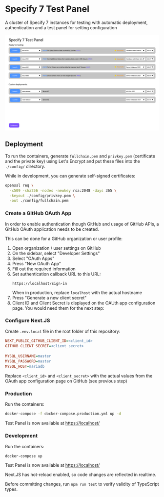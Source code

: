 # Specify 7 Test Panel

A cluster of Specify 7 instances for testing with automatic deployment,
authentication and a test panel for setting configuration

![Main Page](./docs/src/main-page.png)

## Deployment

To run the containers, generate `fullchain.pem` and `privkey.pem` (certificate
and the private key) using Let's Encrypt and put these files into the
`./config/` directory.

While in development, you can generate self-signed certificates:

```zsh
openssl req \
  -x509 -sha256 -nodes -newkey rsa:2048 -days 365 \
  -keyout ./config/privkey.pem \
  -out ./config/fullchain.pem
```

### Create a GitHub OAuth App

In order to enable authentication though GitHub and usage of GitHub APIs, a
GitHub OAuth application needs to be created.

This can be done for a GitHub organization or user profile:

1. Open organization / user settings on GitHub
2. On the sidebar, select "Developer Settings"
3. Select "OAuth Apps"
4. Press "New OAuth App"
5. Fill out the required information
6. Set authentication callback URL to this URL:
   ```
   https://localhost/sign-in
   ```
   When in production, replace `localhost` with the actual hostname
7. Press "Generate a new client secret"
8. Client ID and Client Secret is displayed on the OAUth app configuration page.
   You would need them for the next step:

### Configure Next.JS

Create `.env.local` file in the root folder of this repository:

```ini
NEXT_PUBLIC_GITHUB_CLIENT_ID=<client_id>
GITHUB_CLIENT_SECRET=<client_secret>

MYSQL_USERNAME=master
MYSQL_PASSWORD=master
MYSQL_HOST=mariadb
```

Replace `<client_id>` and `<client_secret>` with the actual values from the
OAuth app configuration page on GitHub (see previous step)

### Production

Run the containers:

```zsh
docker-compose -f docker-compose.production.yml up -d
```

Test Panel is now available at [https://localhost/](https://localhost/)

### Development

Run the containers:

```zsh
docker-compose up
```

Test Panel is now available at [https://localhost/](https://localhost/)

Next.JS has hot-reload enabled, so code changes are reflected in realtime.

Before committing changes, run `npm run test` to verify validity of TypeScript
types.
